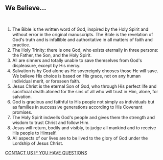 ## We Believe...

​

  1. The Bible is the written word of God, inspired by the Holy Spirit and without error in the original manuscripts. The Bible is the revelation of God's truth and is infallible and authoritative in all matters of faith and practice.
  2. The Holy Trinity: there is one God, who exists eternally in three persons: the Father, the Son, and the Holy Spirit.
  3. All are sinners and totally unable to save themselves from God's displeasure, except by His mercy.
  4. Salvation is by God alone as He sovereignly chooses those He will save. We believe His choice is based on His grace, not on any human individual merit, or foreseen faith.
  5. Jesus Christ is the eternal Son of God, who through His perfect life and sacrificial death atoned for the sins of all who will trust in Him, alone, for salvation.
  6. God is gracious and faithful to His people not simply as individuals but as families in successive generations according to His Covenant promises.
  7. The Holy Spirit indwells God's people and gives them the strength and wisdom to trust Christ and follow Him.
  8. Jesus will return, bodily and visibly, to judge all mankind and to receive His people to Himself.
  9. All aspects of our lives are to be lived to the glory of God under the Lordship of Jesus Christ.

[ CONTACT US IF YOU HAVE QUESTIONS ](contact-us)
